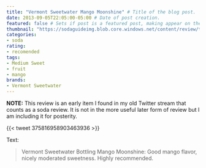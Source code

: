 ```yaml
---
title: "Vermont Sweetwater Mango Moonshine" # Title of the blog post.
date: 2013-09-05T22:05:00-05:00 # Date of post creation.
featured: false # Sets if post is a featured post, making appear on the home page side bar.
thumbnail: "https://sodaguideimg.blob.core.windows.net/content/review/thumbs/vermont-sweetwater-mango-moonshine.jpg" # Sets thumbnail image appearing inside card on homepage.
categories:
- soda
rating:
- recomended
tags:
- Medium Sweet
- fruit
- mango
brands:
- Vermont Sweetwater
---
```


**NOTE:** This review is an early item I found in my old Twitter stream that counts as a soda review. It is not in the more useful later form of review but I am including it for posterity.

{{< tweet 375816958903463936 >}}

Text:
> Vermont Sweetwater Bottling Mango Moonshine: Good mango flavor, nicely moderated sweetness. Highly recommended.
